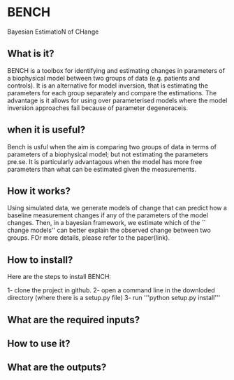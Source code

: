 # BENCH
Bayesian EstimatioN of CHange

## What is it?
BENCH is a toolbox for identifying and estimating changes in parameters of a biophysical model between two groups of data (e.g. patients and controls). It is an alternative for model inversion, that is estimating the parameters for each group separately and compare the estimations. The advantage is it allows for using over parameterised models where the model inversion approaches fail because of parameter degeneraceis.  

## when it is useful?
Bench is usful when the aim is comparing two groups of data in terms of parameters of a biophysical model; but not estimating the parameters pre.se. It is particularly advantagous when the model has more free parameters than what can be estimated given the measurements.  

## How it works?
Using simulated data, we generate models of change that can predict how a baseline measurement changes if any of the parameters of the model changes. Then, in a bayesian framework, we estimate which of the `` change models'' can better explain the observed change between two groups. FOr more details, please refer to the paper(link). 


## How to install?
Here are the steps to install BENCH: 

1- clone the project in github. 
2- open a command line in the downloded directory (where there is a setup.py file)
3- run '''python setup.py install''' 

## What are the required inputs?


## How to use it?


## What are the outputs?

